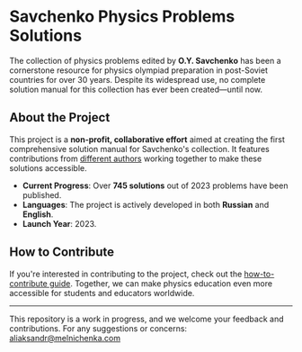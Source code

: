 # Savchenko Physics Problems Solutions

The collection of physics problems edited by **O.Y. Savchenko** has been a cornerstone resource for physics olympiad preparation in post-Soviet countries for over 30 years. Despite its widespread use, no complete solution manual for this collection has ever been created—until now.

## About the Project

This project is a **non-profit, collaborative effort** aimed at creating the first comprehensive solution manual for Savchenko's collection. It features contributions from [different authors](https://savchenkosolutions.com/about#team) working together to make these solutions accessible.

- **Current Progress**: Over **745 solutions** out of 2023 problems have been published.
- **Languages**: The project is actively developed in both **Russian** and **English**.
- **Launch Year**: 2023.

## How to Contribute

If you're interested in contributing to the project, check out the [how-to-contribute guide](https://savchenkosolutions.com/study-guide). Together, we can make physics education even more accessible for students and educators worldwide.

---

This repository is a work in progress, and we welcome your feedback and contributions. For any suggestions or concerns: [aliaksandr@melnichenka.com](mailto:aliaksandr@melnichenka.com)
